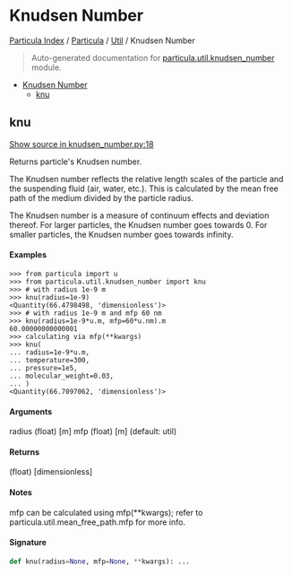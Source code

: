 # Knudsen Number

[Particula Index](../../README.md#particula-index) / [Particula](../index.md#particula) / [Util](./index.md#util) / Knudsen Number

> Auto-generated documentation for [particula.util.knudsen_number](../../../particula/util/knudsen_number.py) module.

- [Knudsen Number](#knudsen-number)
  - [knu](#knu)

## knu

[Show source in knudsen_number.py:18](../../../particula/util/knudsen_number.py#L18)

Returns particle's Knudsen number.

The Knudsen number reflects the relative length scales of
the particle and the suspending fluid (air, water, etc.).
This is calculated by the mean free path of the medium
divided by the particle radius.

The Knudsen number is a measure of continuum effects and
deviation thereof. For larger particles, the Knudsen number
goes towards 0. For smaller particles, the Knudsen number
goes towards infinity.

#### Examples

```
>>> from particula import u
>>> from particula.util.knudsen_number import knu
>>> # with radius 1e-9 m
>>> knu(radius=1e-9)
<Quantity(66.4798498, 'dimensionless')>
>>> # with radius 1e-9 m and mfp 60 nm
>>> knu(radius=1e-9*u.m, mfp=60*u.nm).m
60.00000000000001
>>> calculating via mfp(**kwargs)
>>> knu(
... radius=1e-9*u.m,
... temperature=300,
... pressure=1e5,
... molecular_weight=0.03,
... )
<Quantity(66.7097062, 'dimensionless')>
```

#### Arguments

radius  (float) [m]
mfp     (float) [m] (default: util)

#### Returns

(float) [dimensionless]

#### Notes

mfp can be calculated using mfp(**kwargs);
refer to particula.util.mean_free_path.mfp for more info.

#### Signature

```python
def knu(radius=None, mfp=None, **kwargs): ...
```